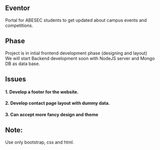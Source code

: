 ## Eventor
Portal for ABESEC students to get updated about campus events and competitions.

## Phase
Project is in intial frontend development phase (designing and layout)<br>
We will start Backend development soon with NodeJS server and Mongo DB as data base.
  
## Issues 
#### 1. Develop a footer for the website.
#### 2. Develop contact page layout with dummy data.
#### 3. Can accept more fancy design and theme

## Note:
  Use only bootstrap, css and html.
